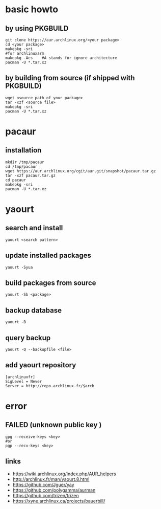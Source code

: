# basic howto

## by using PKGBUILD

```
git clone https://aur.archlinux.org/<your package>
cd <your package>
makepkg -sri
#for archlinuxarm
makepkg -Acs    #A stands for ignore architecture
pacman -U *.tar.xz
```

## by building from source (if shipped with PKGBUILD)

```
wget <source path of your package>
tar -xzf <source file>
makepkg -sri
pacman -U *.tar.xz
```

# pacaur

## installation

```
mkdir /tmp/pacaur
cd /tmp/pacaur
wget https://aur.archlinux.org/cgit/aur.git/snapshot/pacaur.tar.gz
tar -xzf pacaur.tar.gz
cd pacaur
makepkg -sri
pacman -U *.tar.xz
```

# yaourt

## search and install

```
yaourt <search pattern>
```

## update installed packages

```
yaourt -Syua
```

## build packages from source

```
yaourt -Sb <package>
```

## backup database

```
yaourt -B 
```

## query backup

```
yaourt -Q --backupfile <file>
```

## add yaourt repository

```
[archlinuxfr]
SigLevel = Never
Server = http://repo.archlinux.fr/$arch
```

# error

## FAILED (unknown public key <key>)

```
gpg --receive-keys <key>
#or
pgp --recv-keys <key>
```
## links

* https://wiki.archlinux.org/index.php/AUR_helpers
* http://archlinux.fr/man/yaourt.8.html
* https://github.com/Jguer/yay
* https://github.com/polygamma/aurman
* https://github.com/trizen/trizen
* https://xyne.archlinux.ca/projects/bauerbill/
